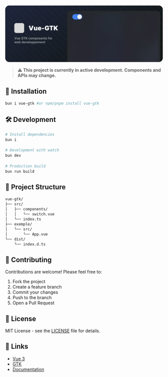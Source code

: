 <div align="center">
  <p align="center">
    <a href="#">
      <img src="./.github/assets/banner.png"/>
    </a>
  </p>
</div>

> **⚠️ This project is currently in active development. Components and APIs may change.**

## 🚀 Installation

```bash
bun i vue-gtk #or npm/pnpm install vue-gtk
```

## 🛠️ Development

```bash
# Install dependencies
bun i

# Development with watch
bun dev

# Production build
bun run build
```

## 📁 Project Structure

```
vue-gtk/
├── src/
│   ├── components/
│   │   └── switch.vue
│   └── index.ts
├── exemple/
│   └── src/
│       └── App.vue
└── dist/
    └── index.d.ts
```

## 🤝 Contributing

Contributions are welcome! Please feel free to:

1. Fork the project
2. Create a feature branch
3. Commit your changes
4. Push to the branch
5. Open a Pull Request

## 📄 License

MIT License - see the [LICENSE](LICENSE) file for details.

## 🔗 Links

- [Vue 3](https://vuejs.org/)
- [GTK](https://www.gtk.org/)
- [Documentation](https://github.com/Cleboost/vue-gtk)